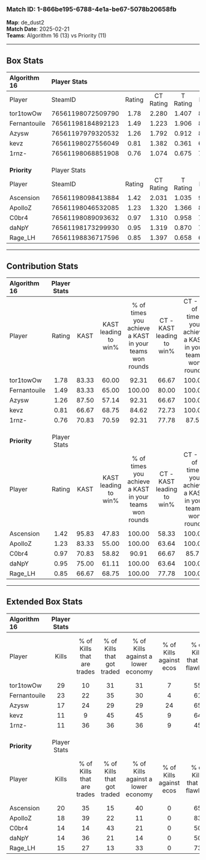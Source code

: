 ### Match ID: 1-866be195-6788-4e1a-be67-5078b20658fb  
**Map**: de_dust2  
**Match Date**: 2025-02-21  
**Teams**: Algorithm 16 (13) vs Priority (11)  

---  

## Box Stats  

| **Algorithm 16** | Player Stats      |        |           |          |       |       |       |         |        |      |     |
| :- | :- | :-: | :-: | :-: | :-: | :-: | :-: | :-: | :-: | :-: | :-: |
| Player           | SteamID           | Rating | CT Rating | T Rating | KAST  |  ADR  | Kills | Assists | Deaths | K/D  | HS% |
| tor1towOw        | 76561198072509790 |  1.78  |   2.280   |  1.407   | 83.33 | 114.4 |  29   |    7    |   15   | 1.93 | 51  |
| Fernantouile     | 76561198184892123 |  1.49  |   1.223   |  1.906   | 83.33 | 104.0 |  23   |    8    |   17   | 1.35 | 52  |
| Azysw            | 76561197979320532 |  1.26  |   1.792   |  0.912   | 87.50 | 79.5  |  17   |   12    |   16   | 1.06 | 58  |
| kevz             | 76561198027556049 |  0.81  |   1.382   |  0.361   | 66.67 | 55.4  |  11   |    4    |   15   | 0.73 | 27  |
| 1rnz-            | 76561198068851908 |  0.76  |   1.074   |  0.675   | 70.83 | 50.4  |  11   |    6    |   18   | 0.61 | 54  |
|                  |                   |        |           |          |       |       |       |         |        |      |     |
|                  |                   |        |           |          |       |       |       |         |        |      |     |
|                  |                   |        |           |          |       |       |       |         |        |      |     |
| **Priority**     | Player Stats      |        |           |          |       |       |       |         |        |      |     |
| Player           | SteamID           | Rating | CT Rating | T Rating | KAST  |  ADR  | Kills | Assists | Deaths | K/D  | HS% |
| Ascension        | 76561198098413884 |  1.42  |   2.031   |  1.035   | 95.83 | 82.1  |  20   |    8    |   16   | 1.25 | 50  |
| ApolloZ          | 76561198046532085 |  1.23  |   1.320   |  1.366   | 83.33 | 77.0  |  18   |   10    |   17   | 1.06 | 55  |
| C0br4            | 76561198089093632 |  0.97  |   1.310   |  0.958   | 70.83 | 92.3  |  14   |   13    |   21   | 0.67 | 50  |
| daNpY            | 76561198173299930 |  0.95  |   1.319   |  0.870   | 75.00 | 68.6  |  14   |    4    |   18   | 0.78 | 28  |
| Rage_LH          | 76561198836717596 |  0.85  |   1.397   |  0.658   | 66.67 | 54.8  |  15   |    2    |   19   | 0.79 | 60  |
---  

## Contribution Stats  

| **Algorithm 16** | Player Stats |       |                      |                                                        |                           |                                                             |                          |                                                            |
| :- | :-: | :-: | :-: | :-: | :-: | :-: | :-: | :-: |
| Player           |    Rating    | KAST  | KAST leading to win% | % of times you achieve a KAST in your teams won rounds | CT - KAST leading to win% | CT - % of times you achieve a KAST in your teams won rounds | T - KAST leading to win% | T - % of times you achieve a KAST in your teams won rounds |
| tor1towOw        |     1.78     | 83.33 |        60.00         |                         92.31                          |           66.67           |                           100.00                            |          50.00           |                           80.00                            |
| Fernantouile     |     1.49     | 83.33 |        65.00         |                         100.00                         |           80.00           |                           100.00                            |          50.00           |                           100.00                           |
| Azysw            |     1.26     | 87.50 |        57.14         |                         92.31                          |           66.67           |                           100.00                            |          44.44           |                           80.00                            |
| kevz             |     0.81     | 66.67 |        68.75         |                         84.62                          |           72.73           |                           100.00                            |          60.00           |                           60.00                            |
| 1rnz-            |     0.76     | 70.83 |        70.59         |                         92.31                          |           77.78           |                            87.50                            |          62.50           |                           100.00                           |
|                  |              |       |                      |                                                        |                           |                                                             |                          |                                                            |
|                  |              |       |                      |                                                        |                           |                                                             |                          |                                                            |
|                  |              |       |                      |                                                        |                           |                                                             |                          |                                                            |
| **Priority**     | Player Stats |       |                      |                                                        |                           |                                                             |                          |                                                            |
| Player           |    Rating    | KAST  | KAST leading to win% | % of times you achieve a KAST in your teams won rounds | CT - KAST leading to win% | CT - % of times you achieve a KAST in your teams won rounds | T - KAST leading to win% | T - % of times you achieve a KAST in your teams won rounds |
| Ascension        |     1.42     | 95.83 |        47.83         |                         100.00                         |           58.33           |                           100.00                            |          36.36           |                           100.00                           |
| ApolloZ          |     1.23     | 83.33 |        55.00         |                         100.00                         |           63.64           |                           100.00                            |          44.44           |                           100.00                           |
| C0br4            |     0.97     | 70.83 |        58.82         |                         90.91                          |           66.67           |                            85.71                            |          50.00           |                           100.00                           |
| daNpY            |     0.95     | 75.00 |        61.11         |                         100.00                         |           63.64           |                           100.00                            |          57.14           |                           100.00                           |
| Rage_LH          |     0.85     | 66.67 |        68.75         |                         100.00                         |           77.78           |                           100.00                            |          57.14           |                           100.00                           |
---  

## Extended Box Stats  

| **Algorithm 16** | Player Stats |                            |                            |                                    |                         |                              |                                 |        |                             |                                     |                          |                               |                            |
| :- | :-: | :-: | :-: | :-: | :-: | :-: | :-: | :-: | :-: | :-: | :-: | :-: | :-: |
| Player           |    Kills     | % of Kills that are trades | % of Kills that got traded | % of Kills against a lower economy | % of Kills against ecos | % of Kills that are flawless | % of Kills that are close duels | Deaths | % of Deaths that get traded | % of Deaths against a lower economy | % of Deaths against ecos | % of Deaths that are flawless | % of Deaths that are close |
| tor1towOw        |      29      |             10             |             31             |                 31                 |            7            |              55              |                3                |   15   |             20              |                 33                  |            13            |              80               |             7              |
| Fernantouile     |      23      |             22             |             35             |                 30                 |            4            |              61              |               22                |   17   |             18              |                 12                  |            6             |              59               |             12             |
| Azysw            |      17      |             24             |             29             |                 29                 |           24            |              65              |               18                |   16   |             25              |                 25                  |            6             |              63               |             13             |
| kevz             |      11      |             9              |             45             |                 45                 |            9            |              64              |               18                |   15   |             20              |                 27                  |            7             |              73               |             0              |
| 1rnz-            |      11      |             36             |             36             |                 36                 |            9            |              45              |                0                |   18   |             28              |                 28                  |            11            |              56               |             0              |
|                  |              |                            |                            |                                    |                         |                              |                                 |        |                             |                                     |                          |                               |                            |
|                  |              |                            |                            |                                    |                         |                              |                                 |        |                             |                                     |                          |                               |                            |
|                  |              |                            |                            |                                    |                         |                              |                                 |        |                             |                                     |                          |                               |                            |
| **Priority**     | Player Stats |                            |                            |                                    |                         |                              |                                 |        |                             |                                     |                          |                               |                            |
| Player           |    Kills     | % of Kills that are trades | % of Kills that got traded | % of Kills against a lower economy | % of Kills against ecos | % of Kills that are flawless | % of Kills that are close duels | Deaths | % of Deaths that get traded | % of Deaths against a lower economy | % of Deaths against ecos | % of Deaths that are flawless | % of Deaths that are close |
| Ascension        |      20      |             35             |             15             |                 40                 |            0            |              65              |               10                |   16   |             31              |                  6                  |            0             |              50               |             25             |
| ApolloZ          |      18      |             39             |             22             |                 11                 |            0            |              83              |                6                |   17   |             29              |                 24                  |            0             |              47               |             12             |
| C0br4            |      14      |             14             |             43             |                 21                 |            0            |              50              |                0                |   21   |             33              |                 10                  |            0             |              38               |             5              |
| daNpY            |      14      |             36             |             21             |                 14                 |            0            |              50              |                0                |   18   |             33              |                 17                  |            0             |              67               |             22             |
| Rage_LH          |      15      |             27             |             13             |                 33                 |            0            |              73              |               13                |   19   |             42              |                 16                  |            0             |              89               |             0              |
